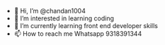 - 👋 Hi, I’m @chandan1004
- 👀 I’m interested in learning coding
- 🌱 I’m currently learning front end developer skills
- 📫 How to reach me Whatsapp 9318391344

<!---
chandan1004/chandan1004 is a ✨ special ✨ repository because its `README.md` (this file) appears on your GitHub profile.
You can click the Preview link to take a look at your changes.
--->
